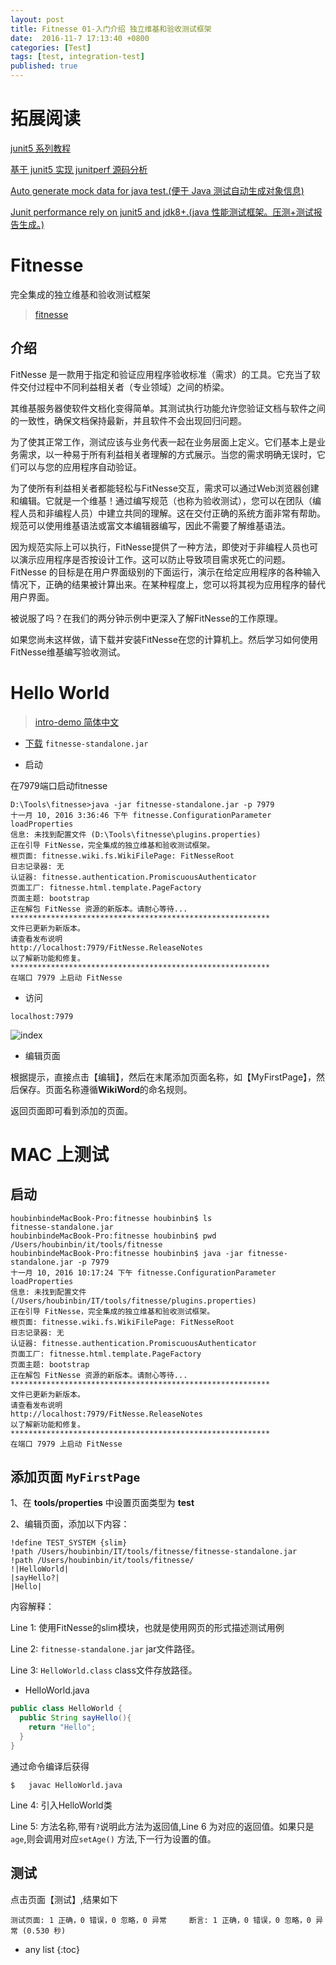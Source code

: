 ```yaml
---
layout: post
title: Fitnesse 01-入门介绍 独立维基和验收测试框架
date:  2016-11-7 17:13:40 +0800
categories: [Test]
tags: [test, integration-test]
published: true
---
```



# 拓展阅读

[junit5 系列教程](https://houbb.github.io/2018/06/24/junit5-01-hello)

[基于 junit5 实现 junitperf 源码分析](https://houbb.github.io/2021/07/23/junit-performance-junit5)

[Auto generate mock data for java test.(便于 Java 测试自动生成对象信息)](https://github.com/houbb/data-factory)

[Junit performance rely on junit5 and jdk8+.(java 性能测试框架。压测+测试报告生成。)](https://github.com/houbb/junitperf)

# Fitnesse

完全集成的独立维基和验收测试框架

> [fitnesse](http://fitnesse.org/)

## 介绍

FitNesse 是一款用于指定和验证应用程序验收标准（需求）的工具。它充当了软件交付过程中不同利益相关者（专业领域）之间的桥梁。

其维基服务器使软件文档化变得简单。其测试执行功能允许您验证文档与软件之间的一致性，确保文档保持最新，并且软件不会出现回归问题。

为了使其正常工作，测试应该与业务代表一起在业务层面上定义。它们基本上是业务需求，以一种易于所有利益相关者理解的方式展示。当您的需求明确无误时，它们可以与您的应用程序自动验证。

为了使所有利益相关者都能轻松与FitNesse交互，需求可以通过Web浏览器创建和编辑。它就是一个维基！通过编写规范（也称为验收测试），您可以在团队（编程人员和非编程人员）中建立共同的理解。这在交付正确的系统方面非常有帮助。规范可以使用维基语法或富文本编辑器编写，因此不需要了解维基语法。

因为规范实际上可以执行，FitNesse提供了一种方法，即使对于非编程人员也可以演示应用程序是否按设计工作。这可以防止导致项目需求死亡的问题。FitNesse 的目标是在用户界面级别的下面运行，演示在给定应用程序的各种输入情况下，正确的结果被计算出来。在某种程度上，您可以将其视为应用程序的替代用户界面。

被说服了吗？在我们的两分钟示例中更深入了解FitNesse的工作原理。

如果您尚未这样做，请下载并安装FitNesse在您的计算机上。然后学习如何使用FitNesse维基编写验收测试。

# Hello World

> [intro-demo 简体中文](http://blog.csdn.net/funi16/article/details/8985280)

- [下载](http://fitnesse.org/FitNesseDownload) ```fitnesse-standalone.jar```

- 启动

在7979端口启动fitnesse

```
D:\Tools\fitnesse>java -jar fitnesse-standalone.jar -p 7979
十一月 10, 2016 3:36:46 下午 fitnesse.ConfigurationParameter loadProperties
信息: 未找到配置文件 (D:\Tools\fitnesse\plugins.properties)
正在引导 FitNesse，完全集成的独立维基和验收测试框架。
根页面: fitnesse.wiki.fs.WikiFilePage: FitNesseRoot
日志记录器: 无
认证器: fitnesse.authentication.PromiscuousAuthenticator
页面工厂: fitnesse.html.template.PageFactory
页面主题: bootstrap
正在解包 FitNesse 资源的新版本。请耐心等待...
**********************************************************
文件已更新为新版本。
请查看发布说明
http://localhost:7979/FitNesse.ReleaseNotes
以了解新功能和修复。
**********************************************************
在端口 7979 上启动 FitNesse
```

- 访问

```
localhost:7979
```

![index](https://raw.githubusercontent.com/houbb/resource/master/img/tools/fitnesse/2016-11-10-fitnesse-index.png)

- 编辑页面

根据提示，直接点击【编辑】，然后在末尾添加页面名称，如【MyFirstPage】，然后保存。页面名称遵循**WikiWord**的命名规则。

返回页面即可看到添加的页面。

# MAC 上测试

## 启动

```
houbinbindeMacBook-Pro:fitnesse houbinbin$ ls
fitnesse-standalone.jar
houbinbindeMacBook-Pro:fitnesse houbinbin$ pwd
/Users/houbinbin/it/tools/fitnesse
houbinbindeMacBook-Pro:fitnesse houbinbin$ java -jar fitnesse-standalone.jar -p 7979
十一月 10, 2016 10:17:24 下午 fitnesse.ConfigurationParameter loadProperties
信息: 未找到配置文件 (/Users/houbinbin/IT/tools/fitnesse/plugins.properties)
正在引导 FitNesse，完全集成的独立维基和验收测试框架。
根页面: fitnesse.wiki.fs.WikiFilePage: FitNesseRoot
日志记录器: 无
认证器: fitnesse.authentication.PromiscuousAuthenticator
页面工厂: fitnesse.html.template.PageFactory
页面主题: bootstrap
正在解包 FitNesse 资源的新版本。请耐心等待...
**********************************************************
文件已更新为新版本。
请查看发布说明
http://localhost:7979/FitNesse.ReleaseNotes
以了解新功能和修复。
**********************************************************
在端口 7979 上启动 FitNesse
```

## 添加页面 ```MyFirstPage```

1、在 **tools/properties** 中设置页面类型为 **test**

2、编辑页面，添加以下内容：

```
!define TEST_SYSTEM {slim}
!path /Users/houbinbin/IT/tools/fitnesse/fitnesse-standalone.jar
!path /Users/houbinbin/it/tools/fitnesse/
!|HelloWorld|
|sayHello?|
|Hello|
```

内容解释：

Line 1: 使用FitNesse的slim模块，也就是使用网页的形式描述测试用例

Line 2: ```fitnesse-standalone.jar``` jar文件路径。

Line 3: ```HelloWorld.class``` class文件存放路径。

- HelloWorld.java

```java
public class HelloWorld {
  public String sayHello(){
    return "Hello";
  }
}
```

通过命令编译后获得

```
$   javac HelloWorld.java
```

Line 4: 引入HelloWorld类

Line 5: 方法名称,带有```?```说明此方法为返回值,Line 6 为对应的返回值。如果只是```age```,则会调用对应```setAge()``` 方法,下一行为设置的值。

## 测试

点击页面【测试】,结果如下

```
测试页面: 1 正确，0 错误，0 忽略，0 异常     断言: 1 正确，0 错误，0 忽略，0 异常 (0.530 秒)
```

* any list
{:toc}